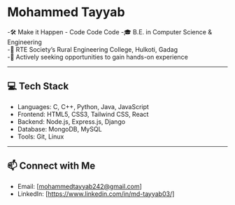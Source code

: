 # Mohammed Tayyab 

-🛠️ Make it Happen - Code Code Code
-🎓 B.E. in Computer Science & Engineering  
-🏫 RTE Society’s Rural Engineering College, Hulkoti, Gadag  
-🛜 Actively seeking opportunities to gain hands-on experience

---

## 💻 Tech Stack

- Languages: C, C++, Python, Java, JavaScript  
- Frontend: HTML5, CSS3, Tailwind CSS, React  
- Backend: Node.js, Express.js, Django  
- Database: MongoDB, MySQL  
- Tools: Git, Linux

---

## 📫 Connect with Me

- Email: [mohammedtayyab242@gmail.com]
- LinkedIn: [https://www.linkedin.com/in/md-tayyab03/]

